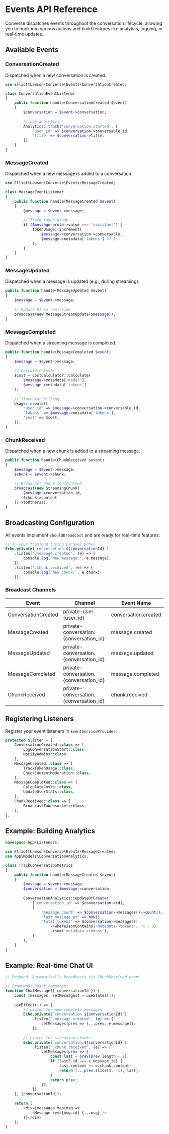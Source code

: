 # Events API Reference

Converse dispatches events throughout the conversation lifecycle, allowing you to hook into various actions and build features like analytics, logging, or real-time updates.

## Available Events

### ConversationCreated

Dispatched when a new conversation is created.

```php
use ElliottLawson\Converse\Events\ConversationCreated;

class ConversationEventListener
{
    public function handle(ConversationCreated $event)
    {
        $conversation = $event->conversation;
        
        // Log analytics
        Analytics::track('conversation.started', [
            'user_id' => $conversation->conversable_id,
            'title' => $conversation->title,
        ]);
    }
}
```

### MessageCreated

Dispatched when a new message is added to a conversation.

```php
use ElliottLawson\Converse\Events\MessageCreated;

class MessageEventListener
{
    public function handle(MessageCreated $event)
    {
        $message = $event->message;
        
        // Track token usage
        if ($message->role->value === 'assistant') {
            TokenUsage::increment(
                $message->conversation->conversable,
                $message->metadata['tokens'] ?? 0
            );
        }
    }
}
```

### MessageUpdated

Dispatched when a message is updated (e.g., during streaming).

```php
public function handle(MessageUpdated $event)
{
    $message = $event->message;
    
    // Update UI in real-time
    broadcast(new MessageStreamUpdate($message));
}
```

### MessageCompleted

Dispatched when a streaming message is completed.

```php
public function handle(MessageCompleted $event)
{
    $message = $event->message;
    
    // Calculate costs
    $cost = CostCalculator::calculate(
        $message->metadata['model'],
        $message->metadata['tokens']
    );
    
    // Store for billing
    Usage::create([
        'user_id' => $message->conversation->conversable_id,
        'tokens' => $message->metadata['tokens'],
        'cost' => $cost,
    ]);
}
```

### ChunkReceived

Dispatched when a new chunk is added to a streaming message.

```php
public function handle(ChunkReceived $event)
{
    $message = $event->message;
    $chunk = $event->chunk;
    
    // Broadcast chunk to frontend
    broadcast(new StreamingChunk(
        $message->conversation_id,
        $chunk->content
    ))->toOthers();
}
```

## Broadcasting Configuration

All events implement `ShouldBroadcast` and are ready for real-time features:

```php
// In your frontend (using Laravel Echo)
Echo.private(`conversation.${conversationId}`)
    .listen('.message.created', (e) => {
        console.log('New message:', e.message);
    })
    .listen('.chunk.received', (e) => {
        console.log('New chunk:', e.chunk);
    });
```

### Broadcast Channels

| Event | Channel | Event Name |
|-------|---------|------------|
| ConversationCreated | private-user.{user_id} | conversation.created |
| MessageCreated | private-conversation.{conversation_id} | message.created |
| MessageUpdated | private-conversation.{conversation_id} | message.updated |
| MessageCompleted | private-conversation.{conversation_id} | message.completed |
| ChunkReceived | private-conversation.{conversation_id} | chunk.received |

## Registering Listeners

Register your event listeners in `EventServiceProvider`:

```php
protected $listen = [
    ConversationCreated::class => [
        LogConversationStart::class,
        NotifyAdmins::class,
    ],
    MessageCreated::class => [
        TrackTokenUsage::class,
        CheckContentModeration::class,
    ],
    MessageCompleted::class => [
        CalculateCosts::class,
        UpdateUserStats::class,
    ],
    ChunkReceived::class => [
        BroadcastToWebsocket::class,
    ],
];
```

## Example: Building Analytics

```php
namespace App\Listeners;

use ElliottLawson\Converse\Events\MessageCreated;
use App\Models\ConversationAnalytics;

class TrackConversationMetrics
{
    public function handle(MessageCreated $event)
    {
        $message = $event->message;
        $conversation = $message->conversation;
        
        ConversationAnalytics::updateOrCreate(
            ['conversation_id' => $conversation->id],
            [
                'message_count' => $conversation->messages()->count(),
                'last_message_at' => now(),
                'total_tokens' => $conversation->messages()
                    ->whereJsonContains('metadata->tokens', '>', 0)
                    ->sum('metadata->tokens'),
            ]
        );
    }
}
```

## Example: Real-time Chat UI

```php
// Backend: Automatically broadcasts via ChunkReceived event

// Frontend: React component
function ChatMessage({ conversationId }) {
    const [messages, setMessages] = useState([]);
    
    useEffect(() => {
        // Listen for new complete messages
        Echo.private(`conversation.${conversationId}`)
            .listen('.message.created', (e) => {
                setMessages(prev => [...prev, e.message]);
            });
            
        // Listen for streaming chunks
        Echo.private(`conversation.${conversationId}`)
            .listen('.chunk.received', (e) => {
                setMessages(prev => {
                    const last = prev[prev.length - 1];
                    if (last?.id === e.message_id) {
                        last.content += e.chunk.content;
                        return [...prev.slice(0, -1), last];
                    }
                    return prev;
                });
            });
    }, [conversationId]);
    
    return (
        <div>{messages.map(msg => 
            <Message key={msg.id} {...msg} />
        )}</div>
    );
}
``` 